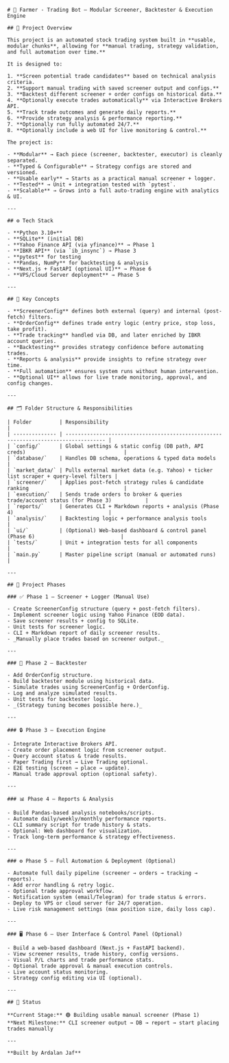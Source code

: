     # 🚜 Farmer - Trading Bot — Modular Screener, Backtester & Execution Engine

    ## 🎯 Project Overview

    This project is an automated stock trading system built in **usable, modular chunks**, allowing for **manual trading, strategy validation, and full automation over time.**

    It is designed to:

    1. **Screen potential trade candidates** based on technical analysis criteria.
    2. **Support manual trading with saved screener output and configs.**
    3. **Backtest different screener + order configs on historical data.**
    4. **Optionally execute trades automatically** via Interactive Brokers API.
    5. **Track trade outcomes and generate daily reports.**
    6. **Provide strategy analysis & performance reporting.**
    7. **Optionally run fully automated 24/7.**
    8. **Optionally include a web UI for live monitoring & control.**

    The project is:

    - **Modular** → Each piece (screener, backtester, executor) is cleanly separated.
    - **Typed & Configurable** → Strategy configs are stored and versioned.
    - **Usable early** → Starts as a practical manual screener + logger.
    - **Tested** → Unit + integration tested with `pytest`.
    - **Scalable** → Grows into a full auto-trading engine with analytics & UI.

    ---

    ## ⚙️ Tech Stack

    - **Python 3.10+**
    - **SQLite** (initial DB)
    - **Yahoo Finance API (via yfinance)** → Phase 1
    - **IBKR API** (via `ib_insync`) → Phase 3
    - **pytest** for testing
    - **Pandas, NumPy** for backtesting & analysis
    - **Next.js + FastAPI (optional UI)** → Phase 6
    - **VPS/Cloud Server deployment** → Phase 5

    ---

    ## 🧩 Key Concepts

    - **ScreenerConfig** defines both external (query) and internal (post-fetch) filters.
    - **OrderConfig** defines trade entry logic (entry price, stop loss, take profit).
    - **Trade tracking** handled via DB, and later enriched by IBKR account queries.
    - **Backtesting** provides strategy confidence before automating trades.
    - **Reports & analysis** provide insights to refine strategy over time.
    - **Full automation** ensures system runs without human intervention.
    - **Optional UI** allows for live trade monitoring, approval, and config changes.

    ---

    ## 🗂️ Folder Structure & Responsibilities

    | Folder         | Responsibility                                                                      |
    | -------------- | ----------------------------------------------------------------------------------- |
    | `config/`      | Global settings & static config (DB path, API creds)                                |
    | `database/`    | Handles DB schema, operations & typed data models                                   |
    | `market_data/` | Pulls external market data (e.g. Yahoo) + ticker list scraper + query-level filters |
    | `screener/`    | Applies post-fetch strategy rules & candidate ranking                               |
    | `execution/`   | Sends trade orders to broker & queries trade/account status (for Phase 3)           |
    | `reports/`     | Generates CLI + Markdown reports + analysis (Phase 4)                               |
    | `analysis/`    | Backtesting logic + performance analysis tools                                      |
    | `ui/`          | (Optional) Web-based dashboard & control panel (Phase 6)                            |
    | `tests/`       | Unit + integration tests for all components                                         |
    | `main.py`      | Master pipeline script (manual or automated runs)                                   |

    ---

    ## 🚀 Project Phases

    ### ✅ Phase 1 — Screener + Logger (Manual Use)

    - Create ScreenerConfig structure (query + post-fetch filters).
    - Implement screener logic using Yahoo Finance (EOD data).
    - Save screener results + config to SQLite.
    - Unit tests for screener logic.
    - CLI + Markdown report of daily screener results.
    - _Manually place trades based on screener output._

    ---

    ### 🔁 Phase 2 — Backtester

    - Add OrderConfig structure.
    - Build backtester module using historical data.
    - Simulate trades using ScreenerConfig + OrderConfig.
    - Log and analyze simulated results.
    - Unit tests for backtester logic.
    - _(Strategy tuning becomes possible here.)_

    ---

    ### 🔒 Phase 3 — Execution Engine

    - Integrate Interactive Brokers API.
    - Create order placement logic from screener output.
    - Query account status & trade results.
    - Paper Trading first → Live Trading optional.
    - E2E testing (screen → place → update).
    - Manual trade approval option (optional safety).

    ---

    ### 📊 Phase 4 — Reports & Analysis

    - Build Pandas-based analysis notebooks/scripts.
    - Automate daily/weekly/monthly performance reports.
    - CLI summary script for trade history & stats.
    - Optional: Web dashboard for visualization.
    - Track long-term performance & strategy effectiveness.

    ---

    ### ⚙️ Phase 5 — Full Automation & Deployment (Optional)

    - Automate full daily pipeline (screener → orders → tracking → reports).
    - Add error handling & retry logic.
    - Optional trade approval workflow.
    - Notification system (email/Telegram) for trade status & errors.
    - Deploy to VPS or cloud server for 24/7 operation.
    - Live risk management settings (max position size, daily loss cap).

    ---

    ### 🖥️ Phase 6 — User Interface & Control Panel (Optional)

    - Build a web-based dashboard (Next.js + FastAPI backend).
    - View screener results, trade history, config versions.
    - Visual P/L charts and trade performance stats.
    - Optional trade approval & manual execution controls.
    - Live account status monitoring.
    - Strategy config editing via UI (optional).

    ---

    ## 📝 Status

    **Current Stage:** 🟢 Building usable manual screener (Phase 1)
    **Next Milestone:** CLI screener output → DB → report → start placing trades manually

    ---

    **Built by Ardalan Jaf**
